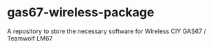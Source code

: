 # gas67-wireless-package
A repository to store the necessary software for Wireless CIY GAS67 / Teamwolf LM67
